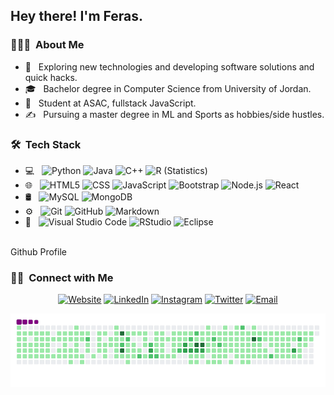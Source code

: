 
<h2> Hey there! I'm Feras.</h2>

<h3> 👨🏻‍💻 &nbsp;About Me </h3>

- 🤔 &nbsp; Exploring new technologies and developing software solutions and quick hacks.
- 🎓 &nbsp; Bachelor degree in Computer Science from University of Jordan.
- 💼 &nbsp; Student at ASAC, fullstack JavaScript.
- ✍️ &nbsp; Pursuing a master degree in ML and Sports as hobbies/side hustles.

<h3> 🛠 &nbsp;Tech Stack</h3>

- 💻 &nbsp;
  ![Python](https://img.shields.io/badge/-Python-333333?style=flat&logo=python)
  ![Java](https://img.shields.io/badge/-Java-333333?style=flat&logo=Java&logoColor=007396)
  ![C++](https://img.shields.io/badge/-C++-333333?style=flat&logo=C%2B%2B&logoColor=00599C)
  ![R (Statistics)](https://img.shields.io/badge/-R-333333?style=flat&logo=R&logoColor=276DC3)
- 🌐 &nbsp;
  ![HTML5](https://img.shields.io/badge/-HTML5-333333?style=flat&logo=HTML5)
  ![CSS](https://img.shields.io/badge/-CSS-333333?style=flat&logo=CSS3&logoColor=1572B6)
  ![JavaScript](https://img.shields.io/badge/-JavaScript-333333?style=flat&logo=javascript)
  ![Bootstrap](https://img.shields.io/badge/-Bootstrap-333333?style=flat&logo=bootstrap&logoColor=563D7C)
  ![Node.js](https://img.shields.io/badge/-Node.js-333333?style=flat&logo=node.js)
  ![React](https://img.shields.io/badge/-React-333333?style=flat&logo=react)
- 🛢 &nbsp;
  ![MySQL](https://img.shields.io/badge/-MySQL-333333?style=flat&logo=mysql)
  ![MongoDB](https://img.shields.io/badge/-MongoDB-333333?style=flat&logo=mongodb)
- ⚙️ &nbsp;
  ![Git](https://img.shields.io/badge/-Git-333333?style=flat&logo=git)
  ![GitHub](https://img.shields.io/badge/-GitHub-333333?style=flat&logo=github)
  ![Markdown](https://img.shields.io/badge/-Markdown-333333?style=flat&logo=markdown)
- 🔧 &nbsp;
  ![Visual Studio Code](https://img.shields.io/badge/-Visual%20Studio%20Code-333333?style=flat&logo=visual-studio-code&logoColor=007ACC)
  ![RStudio](https://img.shields.io/badge/-RStudio-333333?style=flat&logo=rstudio)
  ![Eclipse](https://img.shields.io/badge/-Eclipse-333333?style=flat&logo=eclipse-ide&logoColor=2C2255)

<br/>
Github Profile
</a>

<br/>

<h3> 🤝🏻 &nbsp;Connect with Me </h3>

<p align="center">
<a href="https://feras98nawafleh.github.io/portfolio/"><img alt="Website" src="https://img.shields.io/badge/Website-www.ferasnawafleh.com-blue?style=flat-square&logo=google-chrome"></a>
<a href="www.linkedin.com/in/feras-nawafleh"><img alt="LinkedIn" src="https://img.shields.io/badge/LinkedIn-Feras%20Adel%20Nawafleh-blue?style=flat-square&logo=linkedin"></a>
<a href="https://www.instagram.com/feras_nawafleh/"><img alt="Instagram" src="https://img.shields.io/badge/Instagram-feras_nawafleh-blue?style=flat-square&logo=instagram"></a>
<a href="https://www.twitter.com/ferasnawafleh/"><img alt="Twitter" src="https://img.shields.io/badge/Twitter-Ferasnawafleh-blue?style=flat-square&logo=twitter"></a>
<a href="mailto:fero.nofal@gmail.com"><img alt="Email" src="https://img.shields.io/badge/Email-fero.nofal@gmail.com-blue?style=flat-square&logo=gmail"></a>
</p>

![snake gif](https://github.com/feras98nawafleh/feras98nawafleh/blob/output/github-contribution-grid-snake.gif)


